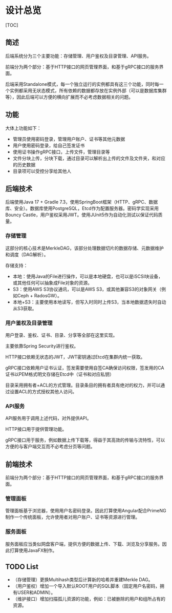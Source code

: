 <h1>设计总览</h1>

[TOC]

## 简述

后端系统分为三个主要功能：存储管理、用户鉴权及目录管理、API服务。

前端分为两个部分：基于HTTP接口的网页管理界面，和基于gRPC接口的服务界面。

后端采用Standalone模式，每一个独立运行的实例都具有这三个功能，同时每一个实例都采用无状态模式，所有依赖的数据都存放在实例外部（可以是数据库集群等），因此后端可以方便的横向扩展而不必考虑数据相关的问题。

## 功能

大体上功能如下：

+ 管理员使用密码登录，管理用户账户、证书等其他元数据
+ 用户使用密码登录，给自己签发证书
+ 使用证书操作gRPC接口，上传文件，管理目录等
+ 文件分块上传，分块下载，通过目录可以解析出上传的文件及文件夹，和对应的历史数据
+ 目录项可以受控分享给其他人

## 后端技术

后端使用Java 17 + Gradle 7.3，使用SpringBoot框架（HTTP、gRPC、数据库、安全）。数据库使用PostgreSQL，Etcd作为配置服务器。密码学实现采用Bouncy Castle，用户鉴权采用JWT。使用JUnit5作为自动化测试以保证代码质量。

### 存储管理

这部分的核心技术是MerkleDAG，该部分处理数据切片的数据存储、元数据维护和调度（DAG解析）。

存储支持：

+ 本地：使用Java的File进行操作，可以是本地硬盘，也可以是iSCSI块设备，或其他任何可以抽象成File对象的资源。
+ S3：使用AWS S3协议通讯，可以是AWS S3，或其他兼容S3的对象网关（例如Ceph + RadosGW）。
+ 本地+S3：主要使用本地读写，但写入时同时上传S3，当本地数据遗失时自动从S3获取。

### 用户鉴权及目录管理

用户登录、鉴权、证书、目录、分享等全部在这里实现。

主要依靠Spring Security进行鉴权。

HTTP接口依赖无状态的JWT，JWT密钥通过Etcd在集群内统一获取。

gRPC接口依赖用户证书认证，签发需要使用自签CA确保访问权限，签发用的CA证书以PEM格式明文存储在Etcd中（证书和对应私钥）

目录采用拥有者+ACL的方式管理。目录条目的拥有者具有绝对的权力，并可以通过设置ACL的方式授权其他人访问。

### API服务

API服务用于调用上述代码，对外提供API。

HTTP接口用于提供管理功能。

gRPC接口用于服务，例如数据上传下载等，得益于其高效的传输与流特性，可以方便的与客户端交互而不必考虑分页等问题。

## 前端技术

前端分为两个部分：基于HTTP接口的网页管理界面，和基于gRPC接口的服务界面。

### 管理面板

管理面板基于浏览器，使用用户名密码登录。因此打算使用Angular配合PrimeNG制作一个传统面板，允许使用者对用户账户、证书等资源进行管理。

### 服务面板

服务面板应当类似网盘客户端，提供方便的数据上传、下载、浏览及分享服务。因此打算使用JavaFX制作。

## TODO List

+ （存储管理）更换Multihash类型后计算新的哈希并重建Merkle DAG。
+ （用户鉴权）增加一个导入默认ROOT用户的SQL脚本（固定用户名密码，拥有USER和ADMIN）。
+ （维护接口）增加扫描孤儿资源的功能，例如：已被删除的用户和组所占有的资源。
